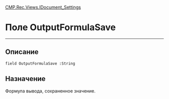 ﻿---
Link: CMP.Rec.Views.IDocument_Settings.@OutputFormulaSave
---

<!---  Навигация
[Имя проекта](#) :
-->
[CMP.Rec.Views.IDocument_Settings](Default)

# Поле OutputFormulaSave
---

## Описание

    field OutputFormulaSave :String

<!--
## Аргументы{#Args}

### Аргумент1

Описание аргумента 1
-->

## Назначение

Формула вывода, сохраненное значение.

<!--
## Пример

    OutputFormulaSave...
-->

